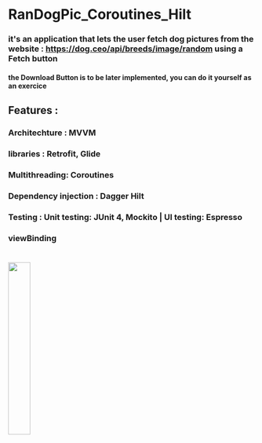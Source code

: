 

# RanDogPic_Coroutines_Hilt
### it's an application that lets the user fetch dog pictures from the website : https://dog.ceo/api/breeds/image/random using a Fetch button
#### the Download Button is to be later implemented, you can do it yourself as an exercice

## Features :

### Architechture : MVVM
### libraries : Retrofit, Glide
### Multithreading: Coroutines
### Dependency injection : Dagger Hilt
### Testing : Unit testing: JUnit 4, Mockito | UI testing: Espresso
### viewBinding

#

<image src="https://github.com/25THELL52/RanDogPic/assets/79938851/c30b4cb3-7453-42ad-ba69-61c9a44cb1c7" width="30%" height="30%">
